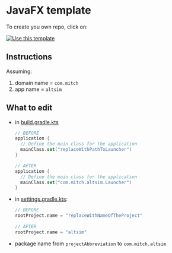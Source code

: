 # JavaFX template
To create you own repo, click on:

[![Use this template](https://user-images.githubusercontent.com/38083522/226207439-1195c8c4-e3e2-4db0-8f39-7277b08872be.png)](https://github.com/seve-andre/compose-template/generate)

## Instructions
Assuming:
1. domain name = `com.mitch`
2. app name = `altsim`

## What to edit
- in [build.gradle.kts](https://github.com/seve-andre/javafx-template/blob/main/build.gradle.kts)
  ```gradle.kts
  // BEFORE
  application {
    // Define the main class for the application
    mainClass.set("replaceWithPathToLauncher")
  }

  // AFTER
  application {
    // Define the main class for the application
    mainClass.set("com.mitch.altsim.Launcher")
  }
  ```
- in [settings.gradle.kts](https://github.com/seve-andre/javafx-template/blob/main/settings.gradle.kts):
  ```gradle.kts
  // BEFORE
  rootProject.name = "replaceWithNameOfTheProject"
    
  // AFTER
  rootProject.name = "altsim"
  ```

- package name from `projectAbbreviation` to `com.mitch.altsim`
